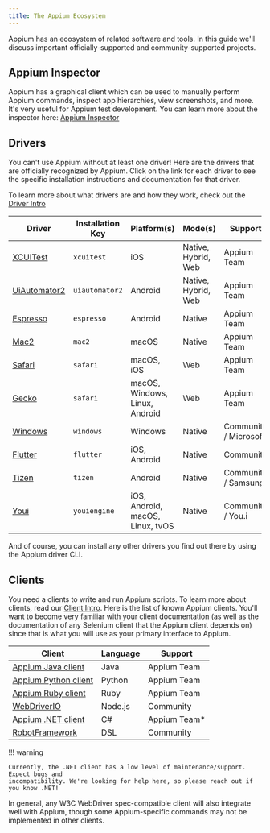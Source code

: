 ```yaml
---
title: The Appium Ecosystem
---
```


Appium has an ecosystem of related software and tools. In this guide we'll discuss important
officially-supported and community-supported projects.

## Appium Inspector

Appium has a graphical client which can be used to manually perform Appium commands, inspect app
hierarchies, view screenshots, and more. It's very useful for Appium test development. You can
learn more about the inspector here: [Appium Inspector](https://github.com/appium/appium-inspector)

## Drivers

You can't use Appium without at least one driver! Here are the drivers that are officially
recognized by Appium. Click on the link for each driver to see the specific installation
instructions and documentation for that driver.

To learn more about what drivers are and how they work, check out the [Driver
Intro](../intro/drivers.md)

|Driver|Installation Key|Platform(s)|Mode(s)|Support|
|-|-|-|-|-|
|[XCUITest](https://github.com/appium/appium-xcuitest-driver)|`xcuitest`|iOS|Native, Hybrid, Web|Appium Team|
|[UiAutomator2](https://github.com/appium/appium-uiautomator2-driver)|`uiautomator2`|Android|Native, Hybrid, Web|Appium Team|
|[Espresso](https://github.com/appium/appium-espresso-driver)|`espresso`|Android|Native|Appium Team|
|[Mac2](https://github.com/appium/appium-mac2-driver)|`mac2`|macOS|Native|Appium Team|
|[Safari](https://github.com/appium/appium-safari-driver)|`safari`|macOS, iOS|Web|Appium Team|
|[Gecko](https://github.com/appium/appium-geckodriver)|`safari`|macOS, Windows, Linux, Android|Web|Appium Team|
|[Windows](https://github.com/appium/appium-windows-driver)|`windows`|Windows|Native|Community / Microsoft|
|[Flutter](https://github.com/appium-userland/appium-flutter-driver)|`flutter`|iOS, Android|Native|Community|
|[Tizen](https://github.com/Samsung/appium-tizen-driver)|`tizen`|Android|Native|Community / Samsung|
|[Youi](https://github.com/YOU-i-Labs/appium-youiengine-driver)|`youiengine`|iOS, Android, macOS, Linux, tvOS|Native|Community / You.i|

And of course, you can install any other drivers you find out there by using the Appium driver CLI.

## Clients

You need a clients to write and run Appium scripts. To learn more about clients, read our [Client
Intro](../intro/clients.md). Here is the list of known Appium clients. You'll want to become very
familiar with your client documentation (as well as the documentation of any Selenium client that
the Appium client depends on) since that is what you will use as your primary interface to Appium.

|Client|Language|Support|
|-|-|-|
|[Appium Java client](https://github.com/appium/java-client)|Java|Appium Team|
|[Appium Python client](https://github.com/appium/python-client)|Python|Appium Team|
|[Appium Ruby client](https://github.com/appium/ruby_lib)|Ruby|Appium Team|
|[WebDriverIO](https://webdriver.io)|Node.js|Community|
|[Appium .NET client](https://github.com/appium/appium-dotnet-driver)|C#|Appium Team*|
|[RobotFramework](https://github.com/serhatbolsu/robotframework-appiumlibrary)|DSL|Community|

!!! warning

    Currently, the .NET client has a low level of maintenance/support. Expect bugs and
    incompatibility. We're looking for help here, so please reach out if you know .NET!

In general, any W3C WebDriver spec-compatible client will also integrate well with Appium, though
some Appium-specific commands may not be implemented in other clients.

